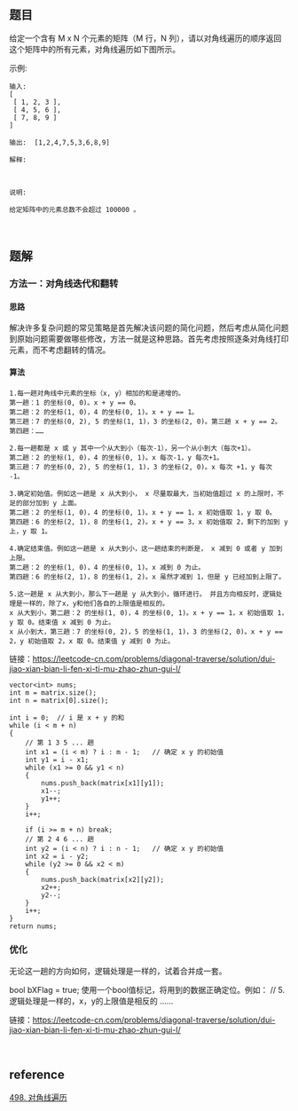 ## 题目
给定一个含有 M x N 个元素的矩阵（M 行，N 列），请以对角线遍历的顺序返回这个矩阵中的所有元素，对角线遍历如下图所示。

示例:
```
输入:
[
 [ 1, 2, 3 ],
 [ 4, 5, 6 ],
 [ 7, 8, 9 ]
]

输出:  [1,2,4,7,5,3,6,8,9]

解释:

 

说明:

给定矩阵中的元素总数不会超过 100000 。
```

&nbsp;
## 题解
### 方法一：对角线迭代和翻转
#### 思路
解决许多复杂问题的常见策略是首先解决该问题的简化问题，然后考虑从简化问题到原始问题需要做哪些修改，方法一就是这种思路。首先考虑按照逐条对角线打印元素，而不考虑翻转的情况。

#### 算法
```
1.每一趟对角线中元素的坐标（x, y）相加的和是递增的。
第一趟：1 的坐标(0, 0)。x + y == 0。
第二趟：2 的坐标(1, 0)，4 的坐标(0, 1)。x + y == 1。
第三趟：7 的坐标(0, 2), 5 的坐标(1, 1)，3 的坐标(2, 0)。第三趟 x + y == 2。
第四趟：……

2.每一趟都是 x 或 y 其中一个从大到小（每次-1），另一个从小到大（每次+1）。
第二趟：2 的坐标(1, 0)，4 的坐标(0, 1)。x 每次-1，y 每次+1。
第三趟：7 的坐标(0, 2), 5 的坐标(1, 1)，3 的坐标(2, 0)。x 每次 +1，y 每次 -1。

3.确定初始值。例如这一趟是 x 从大到小， x 尽量取最大，当初始值超过 x 的上限时，不足的部分加到 y 上面。
第二趟：2 的坐标(1, 0)，4 的坐标(0, 1)。x + y == 1，x 初始值取 1，y 取 0。
第四趟：6 的坐标(2, 1)，8 的坐标(1, 2)。x + y == 3，x 初始值取 2，剩下的加到 y上，y 取 1。

4.确定结束值。例如这一趟是 x 从大到小，这一趟结束的判断是， x 减到 0 或者 y 加到上限。
第二趟：2 的坐标(1, 0)，4 的坐标(0, 1)。x 减到 0 为止。
第四趟：6 的坐标(2, 1)，8 的坐标(1, 2)。x 虽然才减到 1，但是 y 已经加到上限了。

5.这一趟是 x 从大到小，那么下一趟是 y 从大到小，循环进行。 并且方向相反时，逻辑处理是一样的，除了x，y和他们各自的上限值是相反的。
x 从大到小，第二趟：2 的坐标(1, 0)，4 的坐标(0, 1)。x + y == 1，x 初始值取 1，y 取 0。结束值 x 减到 0 为止。
x 从小到大，第三趟：7 的坐标(0, 2)，5 的坐标(1, 1)，3 的坐标(2, 0)。x + y == 2，y 初始值取 2，x 取 0。结束值 y 减到 0 为止。

```
链接：https://leetcode-cn.com/problems/diagonal-traverse/solution/dui-jiao-xian-bian-li-fen-xi-ti-mu-zhao-zhun-gui-l/

```
vector<int> nums;
int m = matrix.size();
int n = matrix[0].size();

int i = 0;	// i 是 x + y 的和
while (i < m + n)
{
	// 第 1 3 5 ... 趟
	int x1 = (i < m) ? i : m - 1;	// 确定 x y 的初始值
	int y1 = i - x1;
	while (x1 >= 0 && y1 < n)
	{
		nums.push_back(matrix[x1][y1]);
		x1--;
		y1++;
	}
	i++;

	if (i >= m + n) break;
	// 第 2 4 6 ... 趟
	int y2 = (i < n) ? i : n - 1;	// 确定 x y 的初始值
	int x2 = i - y2;
	while (y2 >= 0 && x2 < m)
	{
		nums.push_back(matrix[x2][y2]);
		x2++;
		y2--;
	}
	i++;
}
return nums;
```
### 优化
无论这一趟的方向如何，逻辑处理是一样的，试着合并成一套。

bool bXFlag = true;
使用一个bool值标记，将用到的数据正确定位。例如：
// 5. 逻辑处理是一样的，x，y的上限值是相反的
......

链接：https://leetcode-cn.com/problems/diagonal-traverse/solution/dui-jiao-xian-bian-li-fen-xi-ti-mu-zhao-zhun-gui-l/

&nbsp;
## reference
[498. 对角线遍历](https://leetcode-cn.com/problems/diagonal-traverse/)
